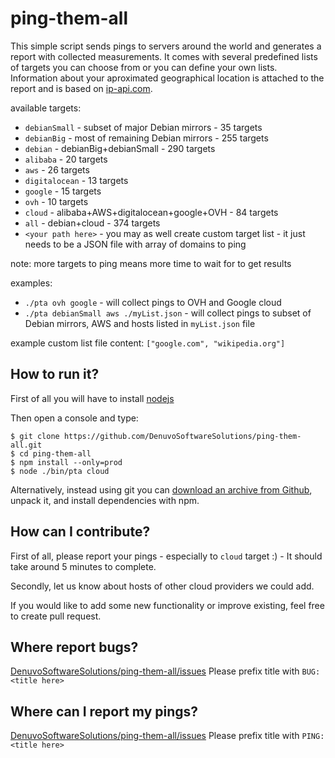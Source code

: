 # ping-them-all

This simple script sends pings to servers around the world and generates a report with collected measurements.
It comes with several predefined lists of targets you can choose from or you can define your own lists.
Information about your aproximated geographical location is attached to the report and is based on [ip-api.com](http://ip-api.com).

available targets:
  * `debianSmall` - subset of major Debian mirrors - 35 targets
  * `debianBig` - most of remaining Debian mirrors - 255 targets
  * `debian` - debianBig+debianSmall - 290 targets
  * `alibaba` - 20 targets
  * `aws` - 26 targets
  * `digitalocean` - 13 targets
  * `google` - 15 targets
  * `ovh` - 10 targets
  * `cloud` - alibaba+AWS+digitalocean+google+OVH - 84 targets
  * `all` - debian+cloud - 374 targets
  * `<your path here>` - you may as well create custom target list - it just needs to be a JSON file with array of domains to ping


note: more targets to ping means more time to wait for to get results

examples:
  * `./pta ovh google` - will collect pings to OVH and Google cloud
  * `./pta debianSmall aws ./myList.json` - will collect pings to subset of Debian mirrors, AWS and hosts listed in `myList.json` file

example custom list file content: `["google.com", "wikipedia.org"]`

## How to run it?

First of all you will have to install [nodejs](https://nodejs.org/en/download/)

Then open a console and type:
```
$ git clone https://github.com/DenuvoSoftwareSolutions/ping-them-all.git
$ cd ping-them-all
$ npm install --only=prod
$ node ./bin/pta cloud
```

Alternatively, instead using git you can [download an archive from Github](https://github.com/DenuvoSoftwareSolutions/ping-them-all/archive/refs/heads/master.zip), unpack it, and install dependencies with npm.

## How can I contribute?

First of all, please report your pings - especially to `cloud` target :) - It should take around 5 minutes to complete.

Secondly, let us know about hosts of other cloud providers we could add.

If you would like to add some new functionality or improve existing, feel free to create pull request.

## Where report bugs?

[DenuvoSoftwareSolutions/ping-them-all/issues](https://github.com/DenuvoSoftwareSolutions/ping-them-all/issues)
Please prefix title with `BUG: <title here>`

## Where can I report my pings?

[DenuvoSoftwareSolutions/ping-them-all/issues](https://github.com/DenuvoSoftwareSolutions/ping-them-all/issues)
Please prefix title with `PING: <title here>`
